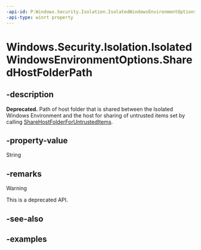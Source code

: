 ```yaml
---
-api-id: P:Windows.Security.Isolation.IsolatedWindowsEnvironmentOptions.SharedHostFolderPath
-api-type: winrt property
---
```


<!-- Property syntax.
public string SharedHostFolderPath { get; }
-->

# Windows.Security.Isolation.IsolatedWindowsEnvironmentOptions.SharedHostFolderPath

## -description

**Deprecated.** Path of host folder that is shared between the Isolated Windows Environment and the host for sharing of untrusted items set by calling [ShareHostFolderForUntrustedItems](isolatedwindowsenvironmentoptions_sharehostfolderforuntrusteditems_1340872862.md).

## -property-value

String

## -remarks

> [!WARNING]
> This is a deprecated API.

## -see-also

## -examples
